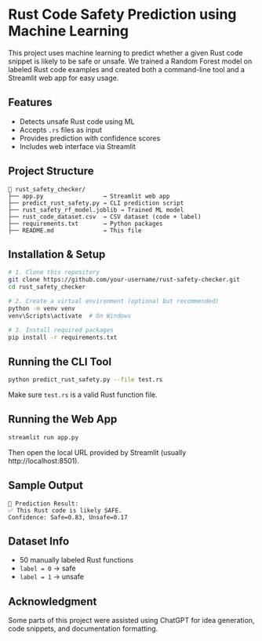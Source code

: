 
# Rust Code Safety Prediction using Machine Learning

This project uses machine learning to predict whether a given Rust code snippet is likely to be safe or unsafe. 
We trained a Random Forest model on labeled Rust code examples and created both a command-line tool and a Streamlit web app for easy usage.

## Features
- Detects unsafe Rust code using ML
- Accepts `.rs` files as input
- Provides prediction with confidence scores
- Includes web interface via Streamlit

## Project Structure

```
📁 rust_safety_checker/
├── app.py                 → Streamlit web app
├── predict_rust_safety.py → CLI prediction script
├── rust_safety_rf_model.joblib → Trained ML model
├── rust_code_dataset.csv  → CSV dataset (code + label)
├── requirements.txt       → Python packages
├── README.md              → This file
```

## Installation & Setup

```bash
# 1. Clone this repository
git clone https://github.com/your-username/rust-safety-checker.git
cd rust_safety_checker

# 2. Create a virtual environment (optional but recommended)
python -m venv venv
venv\Scripts\activate  # On Windows

# 3. Install required packages
pip install -r requirements.txt
```

## Running the CLI Tool

```bash
python predict_rust_safety.py --file test.rs
```

Make sure `test.rs` is a valid Rust function file.

## Running the Web App

```bash
streamlit run app.py
```

Then open the local URL provided by Streamlit (usually http://localhost:8501).

## Sample Output

```
🧠 Prediction Result:
✅ This Rust code is likely SAFE.
Confidence: Safe=0.83, Unsafe=0.17
```

## Dataset Info
- 50 manually labeled Rust functions
- `label = 0` → safe
- `label = 1` → unsafe

## Acknowledgment
Some parts of this project were assisted using ChatGPT for idea generation, code snippets, and documentation formatting.
